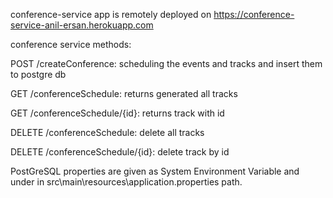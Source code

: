 conference-service app is remotely deployed on https://conference-service-anil-ersan.herokuapp.com

conference service methods:

POST  /createConference:          scheduling the events and tracks and insert them to postgre db

GET   /conferenceSchedule:        returns generated all tracks

GET   /conferenceSchedule/{id}:   returns track with id

DELETE /conferenceSchedule:       delete all tracks

DELETE /conferenceSchedule/{id}:  delete track by id

PostGreSQL properties are given as System Environment Variable and under in src\main\resources\application.properties path.